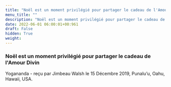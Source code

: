 ```yaml
---
title: "Noël est un moment privilégié pour partager le cadeau de l'Amour Divin"
menu_title: ""
description: "Noël est un moment privilégié pour partager le cadeau de l'Amour Divin"
date: 2022-06-01 06:00:01+00:961
draft: False
hidden: True
weight:
---
```

### Noël est un moment privilégié pour partager le cadeau de l'Amour Divin

Yogananda - reçu par Jimbeau Walsh le 15 Décembre 2019, Punalu’u, Oahu, Hawaii, USA.



